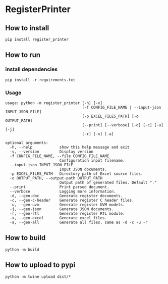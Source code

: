 # RegisterPrinter

## How to install
`pip install register_printer`

## How to run
### install dependencies
`pip install -r requirements.txt`
### Usage
```
usage: python -m register_printer [-h] [-v]
                                  [-f CONFIG_FILE_NAME | --input-json INPUT_JSON_FILE]
                                  [-p EXCEL_FILES_PATH] [-o OUTPUT_PATH]
                                  [--print] [--verbose] [-d] [-c] [-u] [-j]
                                  [-r] [-x] [-a]

optional arguments:
  -h, --help            show this help message and exit
  -v, --version         Display version
  -f CONFIG_FILE_NAME, --file CONFIG_FILE_NAME
                        Configuration input filename.
  --input-json INPUT_JSON_FILE
                        Input JSON documents.
  -p EXCEL_FILES_PATH   Directory path of Excel source files.
  -o OUTPUT_PATH, --output-path OUTPUT_PATH
                        Output path of generated files. Default "."
  --print               Print parsed document.
  --verbose             Logging more information.
  -d, --gen-doc         Generate register documents.
  -c, --gen-c-header    Generate register C header files.
  -u, --gen-uvm         Generate register UVM models.
  -j, --gen-json        Generate JSON documents.
  -r, --gen-rtl         Generate register RTL module.
  -x, --gen-excel       Generate excel files.
  -a, --gen-all         Generate all files, same as -d -c -u -r
```

## How to build
`python -m build`

## How to upload to pypi
`python -m twine upload dist/*`
